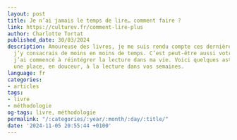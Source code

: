```yaml
---
layout: post
title: Je n’ai jamais le temps de lire… comment faire ?
link: https://culturev.fr/comment-lire-plus
author: Charlotte Tortat
published_date: 30/03/2024
description: Amoureuse des livres, je me suis rendu compte ces dernières années que
  j’y consacrais de moins en moins de temps. C’est peut-être aussi votre cas ? Puis,
  j’ai commencé à réintégrer la lecture dans ma vie. Voici quelques astuces pour redonner
  une place, en douceur, à la lecture dans vos semaines.
language: fr
categories:
- articles
tags:
- livre
- méthodologie
og-tags: livre, méthodologie
permalink: "/:categories/:year/:month/:day/:title/"
date: '2024-11-05 20:55:44 +0100'
---
```

